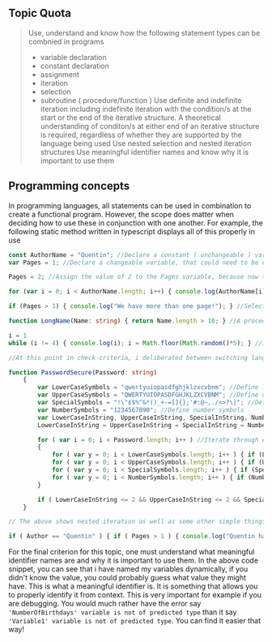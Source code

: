 ## Topic Quota

> Use, understand and know how the following statement types can be combnied in programs
> * variable declaration
> * constant declaration
> * assignment
> * iteration
> * selection
> * subroutine ( procedure/function )
> Use definite and indefinite iteration including indefinite iteration with the condition/s at the start or the end of the iterative structure. A theoretical understanding of conditon/s at either end of an iterative structure is required, regardless of whether they are supported by the language being used
> Use nested selection and nested iteration structures
> Use meaningful identifier names and know why it is important to use them

## Programming concepts

In programming languages, all statements can be used in combination to create a functional program. However, the scope does matter when deciding how to use these in conjunction with one another. For example, the following static method written in typescript displays all of this properly in use

```ts
const AuthorName = "Quentin"; //Declare a constant ( unchangeable ) variable, doesn't need to be changed
var Pages = 1; //Declare a changeable variable, that could need to be changed

Pages = 2; //Assign the value of 2 to the Pages variable, because now there's two pages

for (var i = 0; i < AuthorName.length; i++) { console.log(AuthorName[i]); } //Definite ( Defined Iteration Length ) iteration of characters within AuthorName variable

if (Pages > 1) { console.log("We have more than one page!"); } //Selection using condition Pages being more than one two log that we have more than one page

function LongName(Name: string) { return Name.length > 10; } //A procedure we can use to return whether or not our name's length is greater than 10

i = 1
while (i != 4) { console.log(i); i = Math.floor(Math.random()*5); } //Indefinite ( Undefined Iteration Length ) iteration condition variable i not having an integer value of 4 

//At this point in check criteria, i deliberated between switching language to a password checker in c# i had already made but chose to stay with typescript, let's recreate it here

function PasswordSecure(Password: string)
    {
        var LowerCaseSymbols = "qwertyuiopasdfghjklzxcvbnm"; //Define lower case symbols
        var UpperCaseSymbols = "QWERTYUIOPASDFGHJKLZXCVBNM"; //Define upper case symbols
        var SpecialSymbols = "!\"£$%^&*()_+-=[]{};'#:@~,./<>?\|"; //Define special symbols
        var NumberSymbols = "1234567890"; //Define number symbols
        var LowerCaseInString, UpperCaseInString, SpecialInString, NumberInString; //Declare variables to be used later on
        LowerCaseInString = UpperCaseInString = SpecialInString = NumberInString = 0; //Set them all to the same amount after declaration

        for ( var i = 0; i < Password.length; i++ ) //Iterate through each character of the Password string
        {
            for ( var y = 0; i < LowerCaseSymbols.length; i++ ) { if (LowerCaseSymbols.includes(Password[i]) ) {LowerCaseInString++} } //Iterate through each character of the LowerCaseSymbols string to see if current password char is in that string, if so, increment respectively
            for ( var y = 0; i < UpperCaseSymbols.length; i++ ) { if (UpperCaseSymbols.includes(Password[i]) ) {UpperCaseInString++} } //Iterate through each character of the UpperCaseSymbols string to see if current password char is in that string, if so, increment respectively
            for ( var y = 0; i < SpecialSymbols.length; i++ ) { if (SpecialSymbols.includes(Password[i]) ) {SpecialInString++} } //Iterate through each character of the SpecialSymbols string to see if current password char is in that string, if so, increment respectively
            for ( var y = 0; i < NumberSymbols.length; i++ ) { if (NumberSymbols.includes(Password[i]) ) {NumberInString++} } //Iterate through each character of the NumberSymbols string to see if current password char is in that string, if so, increment respectively
        }

        if ( LowerCaseInString <= 2 && UpperCaseInString <= 2 && SpecialInString <= 2 && NumberInString <= 2 && Password.length > 10 ) { return true; } else { return false; } //Do a final check to make sure that they all meet a good password creating criteria
    }

// The above shows nested iteration as well as some other simple things

if ( Author == "Quentin" ) { if ( Pages > 1 ) { console.log("Quentin has made more than one page!") } } //Nested selection check for if both statements pass, this is very inefficient however and is why the AND ( && ) operator exists
```

For the final criterion for this topic, one must understand what meaningful identifier names are and why it is important to use them. In the above code snippet, you can see that i have named my variables dynamically, if you didn't know the value, you could probably guess what value they might have. This is what a meaningful identifier is. It is something that allows you to properly identify it from context. This is very important for example if you are debugging. You would much rather have the error say `'NumberOfBirthdays' variable is not of predicted type` than it say `'Variable1' variable is not of predicted type`. You can find it easier that way!